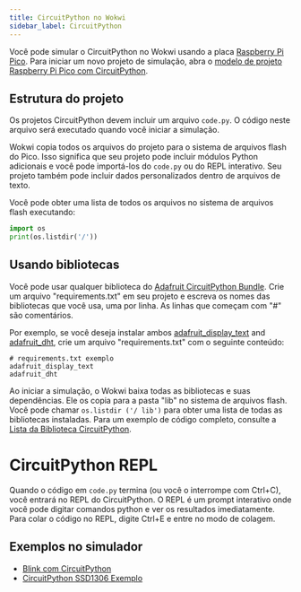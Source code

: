 ```yaml
---
title: CircuitPython no Wokwi
sidebar_label: CircuitPython
---
```


Você pode simular o CircuitPython no Wokwi usando a placa [Raspberry Pi Pico](../parts/wokwi-pi-pico). Para iniciar um novo projeto de simulação, abra o [modelo de projeto Raspberry Pi Pico com CircuitPython](https://wokwi.com/projects/new/circuitpython-pi-pico).

## Estrutura do projeto

Os projetos CircuitPython devem incluir um arquivo `code.py`. O código neste arquivo será executado quando você iniciar a simulação.

Wokwi copia todos os arquivos do projeto para o sistema de arquivos flash do Pico. Isso significa que seu projeto pode incluir módulos Python adicionais e você pode importá-los do `code.py` ou do REPL interativo. Seu projeto também pode incluir dados personalizados dentro de arquivos de texto.

Você pode obter uma lista de todos os arquivos no sistema de arquivos flash executando:

```python
import os
print(os.listdir('/'))
```

## Usando bibliotecas

Você pode usar qualquer biblioteca do [Adafruit CircuitPython Bundle](https://github.com/adafruit/Adafruit_CircuitPython_Bundle). Crie um arquivo "requirements.txt" em seu projeto e escreva os nomes das bibliotecas que você usa, uma por linha. As linhas que começam com "#" são comentários.

Por exemplo, se você deseja instalar ambos [adafruit_display_text](https://circuitpython.readthedocs.io/projects/display_text/en/latest/) and [adafruit_dht](https://circuitpython.readthedocs.io/projects/dht/en/latest/), crie um arquivo "requirements.txt" com o seguinte conteúdo:

```
# requirements.txt exemplo
adafruit_display_text
adafruit_dht
```

Ao iniciar a simulação, o Wokwi baixa todas as bibliotecas e suas dependências. Ele os copia para a pasta "lib" no sistema de arquivos flash. Você pode chamar `os.listdir ('/ lib')` para obter uma lista de todas as bibliotecas instaladas. Para um exemplo de código completo, consulte a [Lista da Biblioteca CircuitPython](https://wokwi.com/arduino/projects/309475039016649280).

# CircuitPython REPL

Quando o código em `code.py` termina (ou você o interrompe com Ctrl+C), você entrará no REPL do CircuitPython. O REPL é um prompt interativo onde você pode digitar comandos python e ver os resultados imediatamente. Para colar o código no REPL, digite Ctrl+E e entre no modo de colagem.

## Exemplos no simulador

- [Blink com CircuitPython](https://wokwi.com/arduino/projects/309474946192507458)
- [CircuitPython SSD1306 Exemplo](https://wokwi.com/arduino/projects/309427357921313345)
